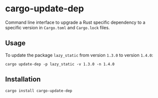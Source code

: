 # cargo-update-dep

Command line interface to upgrade a Rust specific dependency to a specific version in `Cargo.toml` and `Cargo.lock` files.

## Usage

To update the package `lazy_static` from version `1.3.0` to version `1.4.0`:

```
cargo update-dep -p lazy_static -v 1.3.0 -n 1.4.0
```


## Installation

```
cargo install cargo-update-dep
```